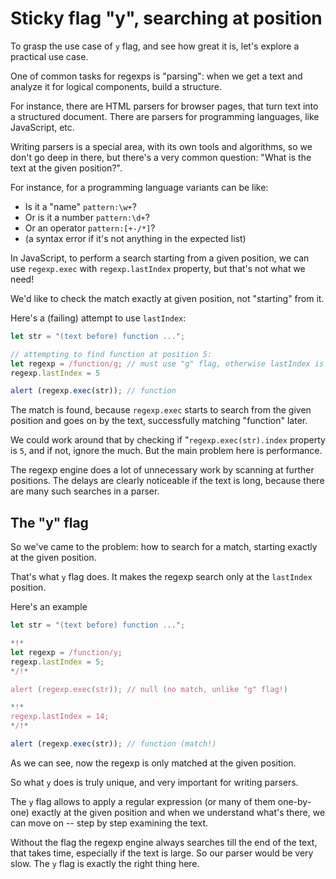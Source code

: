 
# Sticky flag "y", searching at position

To grasp the use case of `y` flag, and see how great it is, let's explore a practical use case.

One of common tasks for regexps is "parsing": when we get a text and analyze it for logical components, build a structure.

For instance, there are HTML parsers for browser pages, that turn text into a structured document. There are parsers for programming languages, like JavaScript, etc.

Writing parsers is a special area, with its own tools and algorithms, so we don't go deep in there, but there's a very common question: "What is the text at the given position?".

For instance, for a programming language variants can be like:
- Is it a "name" `pattern:\w+`?
- Or is it a number `pattern:\d+`?
- Or an operator `pattern:[+-/*]`?
- (a syntax error if it's not anything in the expected list)

In JavaScript, to perform a search starting from a given position, we can use `regexp.exec` with `regexp.lastIndex` property, but that's not what we need!

We'd like to check the match exactly at given position, not "starting" from it.

Here's a (failing) attempt to use `lastIndex`:

```js run
let str = "(text before) function ...";

// attempting to find function at position 5:
let regexp = /function/g; // must use "g" flag, otherwise lastIndex is ignored
regexp.lastIndex = 5

alert (regexp.exec(str)); // function
```

The match is found, because `regexp.exec` starts to search from the given position and goes on by the text, successfully matching "function" later.

We could work around that by checking if "`regexp.exec(str).index` property is `5`, and if not, ignore the much. But the main problem here is performance.

The regexp engine does a lot of unnecessary work by scanning at further positions. The delays are clearly noticeable if the text is long, because there are many such searches in a parser.

## The "y" flag

So we've came to the problem: how to search for a match, starting exactly at the given position.

That's what `y` flag does. It makes the regexp search only at the `lastIndex` position.

Here's an example

```js run
let str = "(text before) function ...";

*!*
let regexp = /function/y;
regexp.lastIndex = 5;
*/!*

alert (regexp.exec(str)); // null (no match, unlike "g" flag!)

*!*
regexp.lastIndex = 14;
*/!*

alert (regexp.exec(str)); // function (match!)
```

As we can see, now the regexp is only matched at the given position.

So what `y` does is truly unique, and very important for writing parsers.

The `y` flag allows to apply a regular expression (or many of them one-by-one) exactly at the given position and when we understand what's there, we can move on -- step by step examining the text.

Without the flag the regexp engine always searches till the end of the text, that takes time, especially if the text is large. So our parser would be very slow. The `y` flag is exactly the right thing here.
